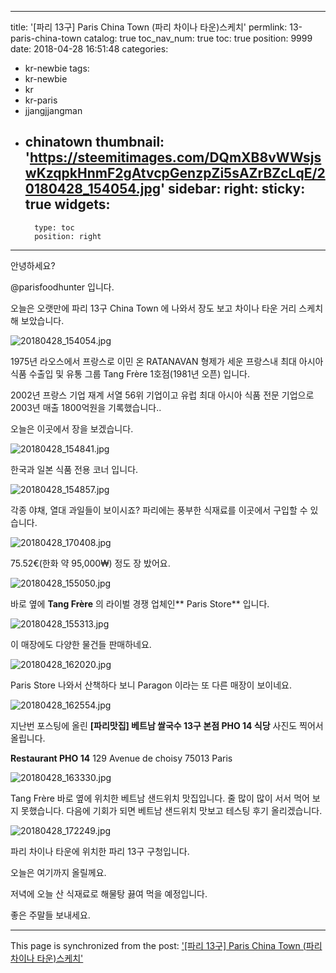 
---
title: '[파리 13구]  Paris China Town (파리 차이나 타운)스케치'
permlink: 13-paris-china-town
catalog: true
toc_nav_num: true
toc: true
position: 9999
date: 2018-04-28 16:51:48
categories:
- kr-newbie
tags:
- kr-newbie
- kr
- kr-paris
- jjangjjangman
- chinatown
thumbnail: 'https://steemitimages.com/DQmXB8vWWsjswKzqpkHnmF2gAtvcpGenzpZi5sAZrBZcLqE/20180428_154054.jpg'
sidebar:
    right:
        sticky: true
widgets:
    -
        type: toc
        position: right
---


안녕하세요?

@parisfoodhunter 입니다.

오늘은 오랫만에 파리 13구 China Town 에 나와서 장도 보고 차이나 타운 거리 스케치 해 보았습니다.

![20180428_154054.jpg](https://steemitimages.com/DQmXB8vWWsjswKzqpkHnmF2gAtvcpGenzpZi5sAZrBZcLqE/20180428_154054.jpg)

1975년 라오스에서 프랑스로 이민 온 RATANAVAN  형제가 세운 프랑스내 최대 아시아 식품 수출입 및 유통 그룹 Tang Frère 1호점(1981년 오픈)  입니다.

2002년 프랑스 기업 재계 서열 56위 기업이고 유럽 최대 아시아 식품 전문 기업으로 2003년 매출 1800억원을 기록했습니다..

오늘은 이곳에서 장을 보겠습니다.

![20180428_154841.jpg](https://steemitimages.com/DQmbhez6tzv27cZxmnS3YRLpzHGSECSGeueZkozsRmpWqpn/20180428_154841.jpg)

한국과 일본 식품 전용 코너 입니다.

![20180428_154857.jpg](https://steemitimages.com/DQmTZEwuB4BcAEbaxfQ4dJigiNbBgWXBTf8jQm6qwdBFzRM/20180428_154857.jpg)

각종 야채, 열대 과일들이 보이시죠? 파리에는 풍부한 식재료를 이곳에서 구입할 수 있습니다.

![20180428_170408.jpg](https://steemitimages.com/DQmbZfaW683G6BK5yQ5JZQxuThXdVWhTUBk8i6ZJyMUf8vZ/20180428_170408.jpg)

75.52€(한화 약 95,000₩) 정도 장 밨어요.

![20180428_155050.jpg](https://steemitimages.com/DQmNde54bcPyNXWFZkYvC5XhFsW14DCoGpShip5QreAfs8m/20180428_155050.jpg)

바로 옆에 **Tang Frère** 의 라이벌 경쟁 업체인** Paris Store** 입니다.

![20180428_155313.jpg](https://steemitimages.com/DQmXAL3k9a4aVsWzSuDqXLt6pZYhF7hp88kCZZHR3F79cYx/20180428_155313.jpg)

이 매장에도 다양한 물건들 판매하네요.

![20180428_162020.jpg](https://steemitimages.com/DQmPMk6of4QJeMcaqPnQjaZ8Twegh435BQ2ymtEjVGcCnLk/20180428_162020.jpg)

Paris Store 나와서 산책하다 보니 Paragon 이라는 또 다른 매장이 보이네요.

![20180428_162554.jpg](https://steemitimages.com/DQmVBrhSDZX7vbhhjLDiN4h7wh2XSqrpRwB5Syu5bwrKH1f/20180428_162554.jpg)

지난번 포스팅에 올린  **[파리맛집] 베트남 쌀국수 13구 본점 PHO 14  식당** 사진도 찍어서 올립니다.

**Restaurant PHO 14** 
129 Avenue de choisy
75013 Paris

![20180428_163330.jpg](https://steemitimages.com/DQmbmsSaTJsAPWfEEiy5n5Hh5jwGg59D1E29ABcVabg7iRs/20180428_163330.jpg)

Tang Frère 바로 옆에 위치한 베트남 샌드위치 맛집입니다. 줄 많이 많이 서서 먹어 보지 못했습니다. 다음에 기회가 되면 베트남 샌드위치 맛보고 테스팅 후기 올리겠습니다.

![20180428_172249.jpg](https://steemitimages.com/DQmPyoEXhVCX32uobf4X7Z6UYCey55fWxQBYGhRvEpToWui/20180428_172249.jpg)

파리 차이나 타운에 위치한 파리 13구 구청입니다.

오늘은 여기까지 올릴께요.

저녁에 오늘 산 식재료로 해물탕 끓여 먹을 예정입니다.

좋은 주말들 보내세요.

- - -

This page is synchronized from the post: ['[파리 13구]  Paris China Town (파리 차이나 타운)스케치'](https://steemit.com/@parisfoodhunter/13-paris-china-town)
